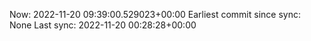 Now: 2022-11-20 09:39:00.529023+00:00 Earliest commit since sync: None Last sync: 2022-11-20 00:28:28+00:00
